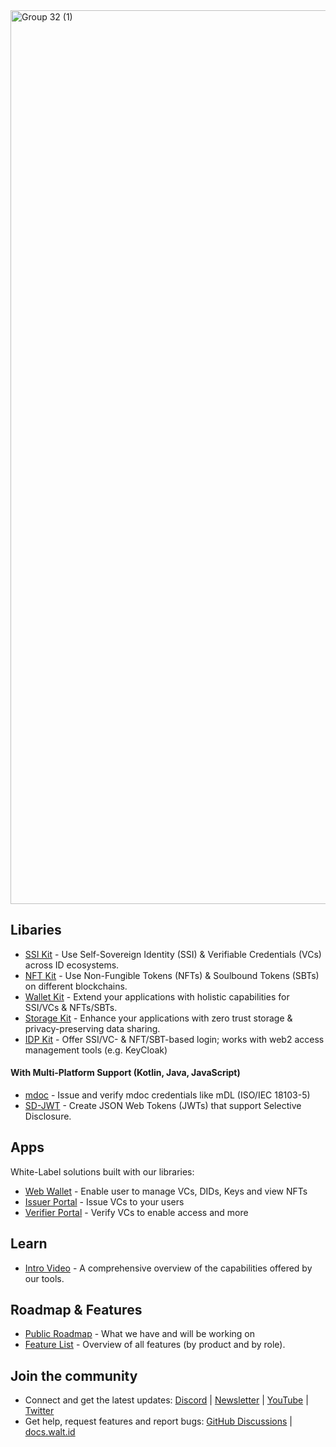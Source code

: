 


<img width="1430" alt="Group 32 (1)" src="https://github.com/walt-id/.github/assets/48290617/119847ca-a50e-44fc-a161-02ddf8e9bdcc">



## Libaries

* [SSI Kit](https://github.com/walt-id/waltid-ssikit) - Use Self-Sovereign Identity (SSI) & Verifiable Credentials (VCs) across ID ecosystems.
* [NFT Kit](https://github.com/walt-id/waltid-nftkit) - Use Non-Fungible Tokens (NFTs) & Soulbound Tokens (SBTs) on different blockchains.
* [Wallet Kit](https://github.com/walt-id/waltid-walletkit) - Extend your applications with holistic capabilities for SSI/VCs & NFTs/SBTs.
* [Storage Kit](https://github.com/walt-id/waltid-storage-kit) - Enhance your applications with zero trust storage & privacy-preserving data sharing.
* [IDP Kit](https://github.com/walt-id/waltid-idpkit) - Offer SSI/VC- & NFT/SBT-based login; works with web2 access management tools (e.g. KeyCloak)

#### With Multi-Platform Support (Kotlin, Java, JavaScript)
* [mdoc](https://github.com/walt-id/waltid-mdoc) - Issue and verify mdoc credentials like mDL (ISO/IEC 18103-5)
* [SD-JWT](https://github.com/walt-id/waltid-sd-jwt) - Create JSON Web Tokens (JWTs) that support Selective Disclosure.


## Apps
White-Label solutions built with our libraries:

* [Web Wallet](https://docs.walt.id/v/apps/solutions/web-wallet) - Enable user to manage VCs, DIDs, Keys and view NFTs
* [Issuer Portal](https://github.com/walt-id/waltid-issuer-portal) - Issue VCs to your users
* [Verifier Portal](https://github.com/walt-id/waltid-verifier-portal) - Verify VCs to enable access and more

## Learn

* [Intro Video](https://youtu.be/Cy8BSMmEt8U) - A comprehensive overview of the capabilities offered by our tools.

## Roadmap & Features

* [Public Roadmap](https://walt-id.notion.site/fcde1687baab42378b3047d4a22eeaca?v=1140dd17c17b4726a70cc1465d20866d) - What we have and will be working on
* [Feature List](https://www.notion.so/walt-id/Feature-List-5177a61c9d9c410ab1912a0e8574f014) - Overview of all features (by product and by role).


## Join the community

* Connect and get the latest updates: <a href="https://discord.gg/AW8AgqJthZ">Discord</a> | <a href="https://walt.id/newsletter">Newsletter</a> | <a href="https://www.youtube.com/channel/UCXfOzrv3PIvmur_CmwwmdLA">YouTube</a> | <a href="https://mobile.twitter.com/walt_id" target="_blank">Twitter</a>
* Get help, request features and report bugs: <a href="https://github.com/walt-id/.github/discussions" target="_blank">GitHub Discussions</a> | <a href="https://docs.walt.id" target="_blank">docs.walt.id</a>

